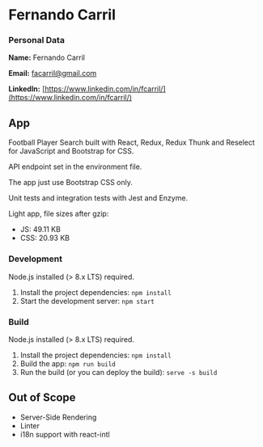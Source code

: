 # Fernando Carril

### Personal Data

**Name:** Fernando Carril

**Email:** facarril@gmail.com

**LinkedIn:** [https://www.linkedin.com/in/fcarril/](https://www.linkedin.com/in/fcarril/)

## App

Football Player Search built with React, Redux, Redux Thunk and Reselect for JavaScript and Bootstrap for CSS.

API endpoint set in the environment file.

The app just use Bootstrap CSS only.

Unit tests and integration tests with Jest and Enzyme.

Light app, file sizes after gzip:
* JS: 49.11 KB
* CSS: 20.93 KB

### Development

Node.js installed (> 8.x LTS) required.

1. Install the project dependencies: `npm install`
2. Start the development server: `npm start`

### Build

Node.js installed (> 8.x LTS) required.

1. Install the project dependencies: `npm install`
2. Build the app: `npm run build`
3. Run the build (or you can deploy the build): `serve -s build`

## Out of Scope

* Server-Side Rendering
* Linter
* i18n support with react-intl